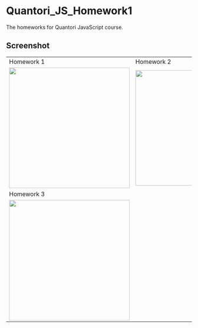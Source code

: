 # Quantori_JS_Homework1

The homeworks for Quantori JavaScript course.

## Screenshot


<table style="overflow: scroll; display: block" >
    <tr>
    <td>Homework 1</td>
     <td>Homework 2</td>
  </tr>
  <tr>
    <td><img src="https://user-images.githubusercontent.com/85778941/225400485-3b644245-ad7a-4017-9c34-3db8f184f5fa.png" width="327"></td>
    <td><div><img src="https://user-images.githubusercontent.com/85778941/231442133-260d24c1-e97a-4677-93a4-772f975e55e0.png" width="313"></div></td>
    </tr>
    <tr>
    <td>Homework 3</td>

  </tr>
      <td><img src="https://user-images.githubusercontent.com/85778941/231441187-ce87389d-5584-4f05-8402-5806f32a057f.png" width="327"></td>
  <tr>
  
  </tr>
 </table>

